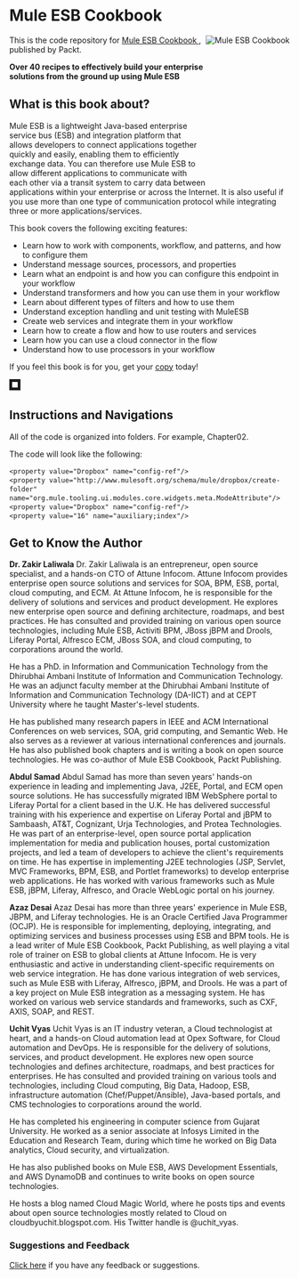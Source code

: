 # Mule ESB Cookbook 

<a href="https://prod.packtpub.com/in/application-development/mule-esb-cookbook?utm_source=github&utm_medium=repository&utm_campaign="><img src="https://prod.packtpub.com/media/catalog/product/cache/e4d64343b1bc593f1c5348fe05efa4a6/4/4/4401os_mule20esb20cookbook.jpg" alt="Mule ESB Cookbook " height="256px" align="right"></a>

This is the code repository for [Mule ESB Cookbook ](https://prod.packtpub.com/in/application-development/mule-esb-cookbook?utm_source=github&utm_medium=repository&utm_campaign=), published by Packt.

**Over 40 recipes to effectively build your enterprise solutions from the ground up using Mule ESB**

## What is this book about?
Mule ESB is a lightweight Java-based enterprise service bus (ESB) and integration platform that allows developers to connect applications together quickly and easily, enabling them to efficiently exchange data. You can therefore use Mule ESB to allow different applications to communicate with each other via a transit system to carry data between applications within your enterprise or across the Internet. It is also useful if you use more than one type of communication protocol while integrating three or more applications/services.

This book covers the following exciting features:
* Learn how to work with components, workflow, and patterns, and how to configure them
* Understand message sources, processors, and properties
* Learn what an endpoint is and how you can configure this endpoint in your workflow
* Understand transformers and how you can use them in your workflow
* Learn about different types of filters and how to use them
* Understand exception handling and unit testing with MuleESB
* Create web services and integrate them in your workflow
* Learn how to create a flow and how to use routers and services
* Learn how you can use a cloud connector in the flow
* Understand how to use processors in your workflow

If you feel this book is for you, get your [copy](https://www.amazon.com/dp/1782164405) today!

<a href="https://www.packtpub.com/?utm_source=github&utm_medium=banner&utm_campaign=GitHubBanner"><img src="https://raw.githubusercontent.com/PacktPublishing/GitHub/master/GitHub.png" 
alt="https://www.packtpub.com/" border="5" /></a>

## Instructions and Navigations
All of the code is organized into folders. For example, Chapter02.

The code will look like the following:
```
<property value="Dropbox" name="config-ref"/>
<property value="http://www.mulesoft.org/schema/mule/dropbox/create-folder" name="org.mule.tooling.ui.modules.core.widgets.meta.ModeAttribute"/>
<property value="Dropbox" name="config-ref"/>
<property value="16" name="auxiliary;index"/>
```
## Get to Know the Author
**Dr. Zakir Laliwala**
Dr. Zakir Laliwala is an entrepreneur, open source specialist, and a hands-on CTO of Attune Infocom. Attune Infocom provides enterprise open source solutions and services for SOA, BPM, ESB, portal, cloud computing, and ECM. At Attune Infocom, he is responsible for the delivery of solutions and services and product development. He explores new enterprise open source and defining architecture, roadmaps, and best practices. He has consulted and provided training on various open source technologies, including Mule ESB, Activiti BPM, JBoss jBPM and Drools, Liferay Portal, Alfresco ECM, JBoss SOA, and cloud computing, to corporations around the world.

He has a PhD. in Information and Communication Technology from the Dhirubhai Ambani Institute of Information and Communication Technology. He was an adjunct faculty member at the Dhirubhai Ambani Institute of Information and Communication Technology (DA-IICT) and at CEPT University where he taught Master's-level students.

He has published many research papers in IEEE and ACM International Conferences on web services, SOA, grid computing, and Semantic Web. He also serves as a reviewer at various international conferences and journals. He has also published book chapters and is writing a book on open source technologies. He was co-author of Mule ESB Cookbook, Packt Publishing.

**Abdul Samad**
Abdul Samad has more than seven years' hands-on experience in leading and implementing Java, J2EE, Portal, and ECM open source solutions. He has successfully migrated IBM WebSphere portal to Liferay Portal for a client based in the U.K. He has delivered successful training with his experience and expertise on Liferay Portal and jBPM to Sambaash, AT&T, Cognizant, Urja Technologies, and Protea Technologies. He was part of an enterprise-level, open source portal application implementation for media and publication houses, portal customization projects, and led a team of developers to achieve the client's requirements on time. He has expertise in implementing J2EE technologies (JSP, Servlet, MVC Frameworks, BPM, ESB, and Portlet frameworks) to develop enterprise web applications. He has worked with various frameworks such as Mule ESB, jBPM, Liferay, Alfresco, and Oracle WebLogic portal on his journey.

**Azaz Desai**
Azaz Desai has more than three years' experience in Mule ESB, JBPM, and Liferay technologies. He is an Oracle Certified Java Programmer (OCJP). He is responsible for implementing, deploying, integrating, and optimizing services and business processes using ESB and BPM tools. He is a lead writer of Mule ESB Cookbook, Packt Publishing, as well playing a vital role of trainer on ESB to global clients at Attune Infocom. He is very enthusiastic and active in understanding client-specific requirements on web service integration. He has done various integration of web services, such as Mule ESB with Liferay, Alfresco, jBPM, and Drools. He was a part of a key project on Mule ESB integration as a messaging system. He has worked on various web service standards and frameworks, such as CXF, AXIS, SOAP, and REST.

**Uchit Vyas**
Uchit Vyas is an IT industry veteran, a Cloud technologist at heart, and a hands-on Cloud automation lead at Opex Software, for Cloud automation and DevOps. He is responsible for the delivery of solutions, services, and product development. He explores new open source technologies and defines architecture, roadmaps, and best practices for enterprises. He has consulted and provided training on various tools and technologies, including Cloud computing, Big Data, Hadoop, ESB, infrastructure automation (Chef/Puppet/Ansible), Java-based portals, and CMS technologies to corporations around the world.

He has completed his engineering in computer science from Gujarat University. He worked as a senior associate at Infosys Limited in the Education and Research Team, during which time he worked on Big Data analytics, Cloud security, and virtualization.

He has also published books on Mule ESB, AWS Development Essentials, and AWS DynamoDB and continues to write books on open source technologies.

He hosts a blog named Cloud Magic World, where he posts tips and events about open source technologies mostly related to Cloud on cloudbyuchit.blogspot.com. His Twitter handle is @uchit_vyas.

### Suggestions and Feedback
[Click here](https://docs.google.com/forms/d/e/1FAIpQLSdy7dATC6QmEL81FIUuymZ0Wy9vH1jHkvpY57OiMeKGqib_Ow/viewform) if you have any feedback or suggestions.


